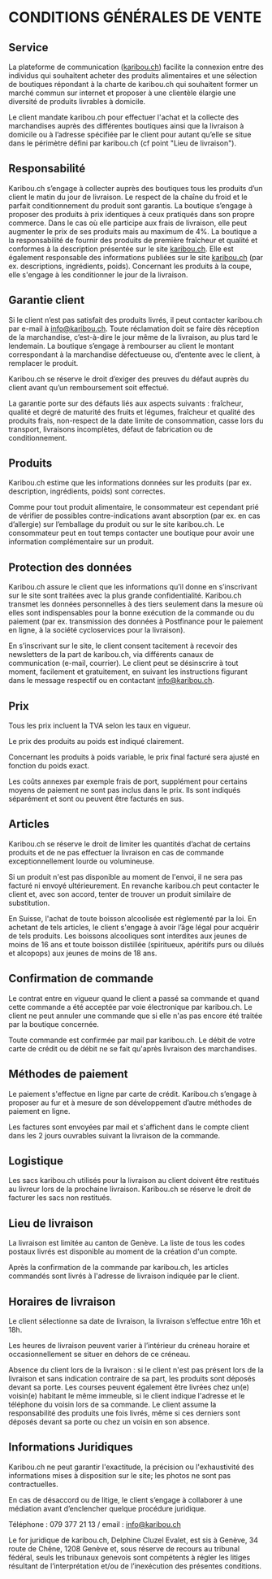 
# CONDITIONS GÉNÉRALES DE VENTE

## Service

La plateforme de communication ([karibou.ch](http://karibou.ch)) facilite la connexion entre des individus qui souhaitent acheter des produits alimentaires et une sélection de boutiques répondant à la charte de karibou.ch qui souhaitent former un marché commun sur internet et proposer à une clientèle élargie une diversité de produits livrables à domicile.

Le client mandate karibou.ch pour effectuer l'achat et la collecte des marchandises auprès des différentes boutiques ainsi que la livraison à domicile ou à l’adresse spécifiée par le client pour autant qu’elle se situe dans le périmètre défini par karibou.ch (cf point "Lieu de livraison").

## Responsabilité

Karibou.ch s’engage à collecter auprès des boutiques tous les produits d’un client le matin du jour de livraison. Le respect de la chaîne du froid et le parfait conditionnement du produit sont garantis.
La boutique s’engage à proposer des produits à prix identiques à ceux pratiqués dans son propre commerce. Dans le cas où elle participe aux frais de livraison, elle peut augmenter le prix de ses produits mais au maximum de 4%. La boutique a la responsabilité de fournir des produits de première fraîcheur et qualité et conformes à la description présentée sur le site [karibou.ch](http://karibou.ch).  Elle est également responsable des informations publiées sur le site [karibou.ch](http://karibou.ch) (par ex. descriptions, ingrédients, poids). Concernant les produits à la coupe, elle s'engage à les conditionner le jour de la livraison.

## Garantie client

Si le client n’est pas satisfait des produits livrés, il peut contacter karibou.ch par e-mail à info@karibou.ch. Toute réclamation doit se faire dès réception de la marchandise, c’est-à-dire le jour même de la livraison, au plus tard le lendemain. La boutique s’engage à rembourser au client le montant correspondant à la marchandise défectueuse ou, d’entente avec le client, à remplacer le produit.

Karibou.ch se réserve le droit d’exiger des preuves du défaut auprès du client avant qu’un remboursement soit effectué.

La garantie porte sur des défauts liés aux aspects suivants : fraîcheur, qualité et degré de maturité des fruits et légumes, fraîcheur et qualité des produits frais, non-respect de la date limite de consommation, casse lors du transport, livraisons incomplètes, défaut de fabrication ou de conditionnement.

## Produits

Karibou.ch estime que les informations données sur les produits (par ex. description, ingrédients, poids) sont correctes.

Comme pour tout produit alimentaire, le consommateur est cependant prié de vérifier de possibles contre-indications avant absorption (par ex. en cas d’allergie) sur l’emballage du produit ou sur le site karibou.ch. Le consommateur peut en tout temps contacter une boutique pour avoir une information complémentaire sur un produit.

## Protection des données

Karibou.ch assure le client que les informations qu’il donne en s’inscrivant sur le site sont traitées avec la plus grande confidentialité. Karibou.ch transmet les données personnelles à des tiers seulement dans la mesure où elles sont indispensables pour la bonne exécution de la commande ou du paiement (par ex. transmission des données à Postfinance pour le paiement en ligne, à la société cycloservices pour la livraison).

En s’inscrivant sur le site, le client consent tacitement à recevoir des newsletters de la part de karibou.ch, via différents canaux de communication (e-mail, courrier). Le client peut se désinscrire à tout moment, facilement et gratuitement, en suivant les instructions figurant dans le message respectif ou en contactant info@karibou.ch.

## Prix

Tous les prix incluent la TVA selon les taux en vigueur.

Le prix des produits au poids est indiqué clairement. 

Concernant les produits à poids variable, le prix final facturé sera ajusté en fonction du poids exact.

Les coûts annexes par exemple frais de port, supplément pour certains moyens de paiement ne sont pas inclus dans le prix. Ils sont indiqués séparément et sont ou peuvent être facturés en sus.

## Articles

Karibou.ch se réserve le droit de limiter les quantités d’achat de certains produits et de ne pas effectuer la livraison en cas de commande exceptionnellement lourde ou volumineuse.

Si un produit n'est pas disponible au moment de l'envoi, il ne sera pas facturé ni envoyé ultérieurement. En revanche karibou.ch peut contacter le client et, avec son accord, tenter de trouver un produit similaire de substitution.

En Suisse, l'achat de toute boisson alcoolisée est réglementé par la loi. En achetant de tels articles, le client s'engage à avoir l’âge légal pour acquérir de tels produits. Les boissons alcooliques sont interdites aux jeunes de moins de 16 ans et toute boisson distillée (spiritueux, apéritifs purs ou dilués et alcopops) aux jeunes de moins de 18 ans.

## Confirmation de commande

Le contrat entre en vigueur quand le client a passé sa commande et quand cette commande a été acceptée par voie électronique par karibou.ch. Le client ne peut annuler une commande que si elle n'as pas encore été traitée par la boutique concernée.

Toute commande est confirmée par mail par karibou.ch. Le débit de votre carte de crédit ou de débit ne se fait qu'après livraison des marchandises.

## Méthodes de paiement

Le paiement s'effectue en ligne par carte de crédit. Karibou.ch s’engage à proposer au fur et à mesure de son développement d’autre méthodes de paiement en ligne.

Les factures sont envoyées par mail et s'affichent dans le compte client dans les 2 jours ouvrables suivant la livraison de la commande.

## Logistique

Les sacs karibou.ch utilisés pour la livraison au client doivent être restitués au livreur lors de la prochaine livraison. Karibou.ch se réserve le droit de facturer les sacs non restitués.

## Lieu de livraison

La livraison est limitée au canton de Genève. La liste de tous les codes postaux livrés est disponible au moment de la création d'un compte.

Après la confirmation de la commande par karibou.ch, les articles commandés sont livrés à l'adresse de livraison indiquée par le client.

## Horaires de livraison

Le client sélectionne sa date de livraison, la livraison s’effectue entre 16h et 18h.

Les heures de livraison peuvent varier à l’intérieur du créneau horaire et occasionnellement se situer en dehors de ce créneau.

Absence du client lors de la livraison : si le client n'est pas présent lors de la livraison et sans indication contraire de sa part, les produits sont déposés devant sa porte. Les courses peuvent également être livrées chez un(e) voisin(e) habitant le même immeuble, si le client indique l'adresse et le téléphone du voisin lors de sa commande. Le client assume la responsabilité des produits une fois livrés, même si ces derniers sont déposés devant sa porte ou chez un voisin en son absence.

## Informations Juridiques

Karibou.ch ne peut garantir l'exactitude, la précision ou l'exhaustivité des informations mises à disposition sur le site; les photos ne sont pas contractuelles.

En cas de désaccord ou de litige, le client s’engage à collaborer à une médiation avant d’enclencher quelque procédure juridique.

Téléphone : 079 377 21 13 / email : info@karibou.ch

Le for juridique de karibou.ch, Delphine Cluzel Evalet, est sis à Genève, 34 route de Chêne, 1208 Genève et, sous réserve de recours au tribunal fédéral, seuls les tribunaux genevois sont compétents à régler les litiges résultant de l’interprétation et/ou de l’inexécution des présentes conditions.
